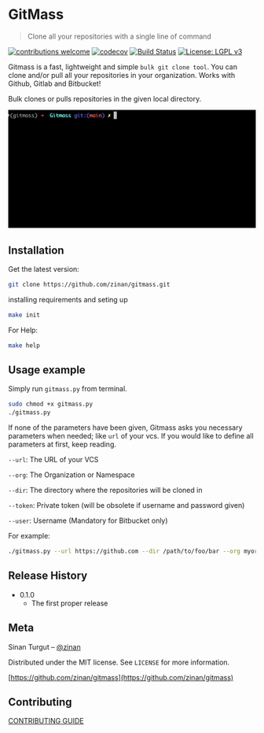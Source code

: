 # GitMass
> Clone all your repositories with a single line of command

[![contributions welcome](https://img.shields.io/badge/contributions-welcome-brightgreen.svg?style=flat)](./CONTRIBUTING.md)
[![codecov](https://codecov.io/gh/zinan/gitmass/branch/main/graph/badge.svg)](https://codecov.io/gh/zinan/gitmass)
[![Build Status](https://travis-ci.com/zinan/gitmass.svg)](https://travis-ci.com/zinan/gitmass)
[![License: LGPL v3](https://img.shields.io/badge/License-MIT-green)](https://opensource.org/licenses/MIT)

Gitmass is a fast, lightweight and simple `bulk git clone tool`. You can clone and/or pull all your repositories in your organization. Works with Github, Gitlab and Bitbucket!

Bulk clones or pulls repositories in the given local directory. 

![](docs/ss.gif)

## Installation

Get the latest version:

```sh
git clone https://github.com/zinan/gitmass.git
```

installing requirements and seting up

```sh
make init
```

For Help:

```sh
make help
```
## Usage example

Simply run `gitmass.py` from terminal.

```sh
sudo chmod +x gitmass.py
./gitmass.py
```

If none of the parameters have been given, Gitmass asks you necessary parameters when needed; like `url` of your vcs.
If you would like to define all parameters at first, keep reading.

`--url`: The URL of your VCS

`--org`: The Organization or Namespace

`--dir`: The directory where the repositories will be cloned in

`--token`: Private token (will be obsolete if username and password given)

`--user`: Username (Mandatory for Bitbucket only)

For example:

```sh
./gitmass.py --url https://github.com --dir /path/to/foo/bar --org myorganization --token 1010100101010010101001010010
```

## Release History

* 0.1.0
    * The first proper release

## Meta

Sinan Turgut – [@zinan](https://twitter.com/zinaney)

Distributed under the MIT license. See ``LICENSE`` for more information.

[https://github.com/zinan/gitmass](https://github.com/zinan/gitmass)

## Contributing

[CONTRIBUTING GUIDE](./docs/CONTRIBUTING.md)
